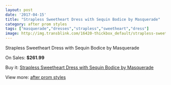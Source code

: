 ```yaml
---
layout: post
date: '2017-04-15'
title: "Strapless Sweetheart Dress with Sequin Bodice by Masquerade"
category: after prom styles
tags: ["masquerade","dresses","strapless","sweetheart","dress"]
image: http://img.transblink.com/16420-thickbox_default/strapless-sweetheart-dress-with-sequin-bodice-by-masquerade.jpg
---
```

Strapless Sweetheart Dress with Sequin Bodice by Masquerade

On Sales: **$261.99**
<a href="https://www.transblink.com/en/after-prom-styles/5192-strapless-sweetheart-dress-with-sequin-bodice-by-masquerade.html"><amp-img layout="responsive" width="600" height="600" src="//img.transblink.com/16420-thickbox_default/strapless-sweetheart-dress-with-sequin-bodice-by-masquerade.jpg" alt="Strapless Sweetheart Dress with Sequin Bodice by Masquerade 0" /></a>
<a href="https://www.transblink.com/en/after-prom-styles/5192-strapless-sweetheart-dress-with-sequin-bodice-by-masquerade.html"><amp-img layout="responsive" width="600" height="600" src="//img.transblink.com/16422-thickbox_default/strapless-sweetheart-dress-with-sequin-bodice-by-masquerade.jpg" alt="Strapless Sweetheart Dress with Sequin Bodice by Masquerade 1" /></a>
<a href="https://www.transblink.com/en/after-prom-styles/5192-strapless-sweetheart-dress-with-sequin-bodice-by-masquerade.html"><amp-img layout="responsive" width="600" height="600" src="//img.transblink.com/16421-thickbox_default/strapless-sweetheart-dress-with-sequin-bodice-by-masquerade.jpg" alt="Strapless Sweetheart Dress with Sequin Bodice by Masquerade 2" /></a>

Buy it: [Strapless Sweetheart Dress with Sequin Bodice by Masquerade](https://www.transblink.com/en/after-prom-styles/5192-strapless-sweetheart-dress-with-sequin-bodice-by-masquerade.html "Strapless Sweetheart Dress with Sequin Bodice by Masquerade")

View more: [after prom styles](https://www.transblink.com/en/55-after-prom-styles "after prom styles")